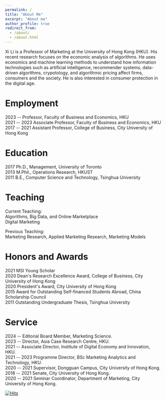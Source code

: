 ```yaml
---
permalink: /
title: "About Me"
excerpt: "About me"
author_profile: true
redirect_from: 
  - /about/
  - /about.html
---
```


Xi Li is a Professor of Marketing at the University of Hong Kong (HKU). His recent research focuses on the economic analysis of algorithms. He uses economics and machine learning methods to understand how information technologies such as artificial intelligence, recommender systems, data-driven algorithms, crypotology, and algorithmic pricing affect firms, consumers and the society. He is also interested in consumer protection in the digital age.     

Employment
======    
2023 --       Professor, Faculty of Business and Economics, HKU     
2021 -- 2023  Associate Professor, Faculty of Business and Economics, HKU    
2017 -- 2021  Assistant Professor, College of Business, City University of Hong Kong    

Education
======
2017    Ph.D., Management, University of Toronto  
2013    M.Phil., Operations Research, HKUST  
2011    B.E., Computer Science and Technology, Tsinghua University

Teaching
======
Current Teaching:     
Algorithms, Big Data, and Online Marketplace    
Digital Marketing    

Previous Teaching:    
Marketing Research, Applied Marketing Research, Marketing Models

**Honors and Awards**
======     
2021    MSI Young Scholar  
2020    Dean's Research Excellence Award, College of Business, City University of Hong Kong  
2020    President's Award, City University of Hong Kong  
2015    Award for Outstanding Self-financed Students Abroad, China Scholarship Council  
2011    Outstanding Undergraduate Thesis, Tsinghua University  

Service
======    
2024 --       Editorial Board Member, Marketing Science.    
2023 --       Director, Asia Case Research Centre, HKU.     
2021 --       Associate Director, Institute of Digital Economy and Innovation, HKU.         
2021 -- 2023  Programme Director, BSc Marketing Analytics and Technology, HKU.      
2020 -- 2021  Supervisor, Dongguan Campus, City University of Hong Kong.  
2018 -- 2021  Senate, City University of Hong Kong.  
2020 -- 2021  Seminar Coordinator, Department of Marketing, City University of Hong Kong.  


[![Hits](https://hits.seeyoufarm.com/api/count/incr/badge.svg?url=https%3A%2F%2Fxitheory.github.io&count_bg=%2379C83D&title_bg=%23555555&icon=&icon_color=%23E7E7E7&title=Hits&edge_flat=false)](https://hits.seeyoufarm.com)


<script type="text/javascript">document.write(unescape("%3Cspan id='cnzz_stat_icon_1280009502'%3E%3C/span%3E%3Cscript src='https://s4.cnzz.com/z_stat.php%3Fid%3D1280009502%26show%3Dpic' type='text/javascript'%3E%3C/script%3E"));</script>    








